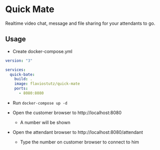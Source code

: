 # Quick Mate

Realtime video chat, message and file sharing for your attendants to go.

## Usage

* Create docker-compose.yml

```yml
version: "3"

services:
  quick-bate:
    build: .
    image: flaviostutz/quick-mate
    ports:
      - 8080:8080
```

* Run ```docker-compose up -d```

* Open the customer browser to http://localhost:8080
  * A number will be shown

* Open the attendant browser to http://localhost:8080/attendant
  * Type the number on customer browser to connect to him


